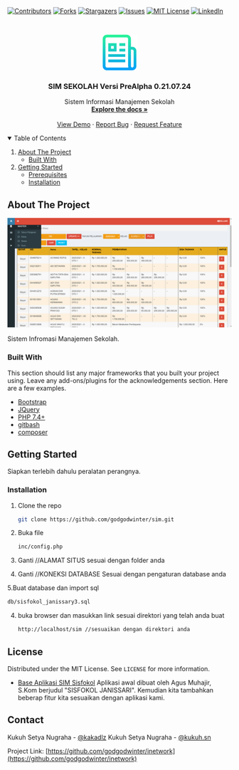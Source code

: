 <!--
*** Thanks for checking out the Best-README-Template. If you have a suggestion
*** that would make this better, please fork the repo and create a pull request
*** or simply open an issue with the tag "enhancement".
*** Thanks again! Now go create something AMAZING! :D
-->



<!-- PROJECT SHIELDS -->
<!--
*** I'm using markdown "reference style" links for readability.
*** Reference links are enclosed in brackets [ ] instead of parentheses ( ).
*** See the bottom of this document for the declaration of the reference variables
*** for contributors-url, forks-url, etc. This is an optional, concise syntax you may use.
*** https://www.markdownguide.org/basic-syntax/#reference-style-links
-->
[![Contributors][contributors-shield]][contributors-url]
[![Forks][forks-shield]][forks-url]
[![Stargazers][stars-shield]][stars-url]
[![Issues][issues-shield]][issues-url]
[![MIT License][license-shield]][license-url]
[![LinkedIn][linkedin-shield]][linkedin-url]



<!-- PROJECT LOGO -->
<br />
<p align="center">
  <a href="https://github.com/godgodwinter/sim">
    <img src="images/logo.png" alt="Logo" width="80" height="80">
  </a>

  <h3 align="center">SIM SEKOLAH Versi PreAlpha 0.21.07.24</h3>

  <p align="center">
    Sistem Informasi Manajemen Sekolah
    <br />
    <a href="https://github.com/godgodwinter/sim"><strong>Explore the docs »</strong></a>
    <br />
    <br />
    <a href="#">View Demo</a>
    ·
    <a href="https://twitter.com/kakadlz">Report Bug</a>
    ·
    <a href="https://twitter.com/kakadlz">Request Feature</a>
  </p>
</p>



<!-- TABLE OF CONTENTS -->
<details open="open">
  <summary>Table of Contents</summary>
  <ol>
    <li>
      <a href="#about-the-project">About The Project</a>
      <ul>
        <li><a href="#built-with">Built With</a></li>
      </ul>
    </li>
    <li>
      <a href="#getting-started">Getting Started</a>
      <ul>
        <li><a href="#prerequisites">Prerequisites</a></li>
        <li><a href="#installation">Installation</a></li>
      </ul>
    </li>
  </ol>
</details>



<!-- ABOUT THE PROJECT -->
## About The Project

[![Product Name Screen Shot][product-screenshot-dashboardluar]](https://github.com/godgodwinter/sim)

Sistem Infromasi Manajemen Sekolah.

### Built With

This section should list any major frameworks that you built your project using. Leave any add-ons/plugins for the acknowledgements section. Here are a few examples.
* [Bootstrap](https://getbootstrap.com)
* [JQuery](https://jquery.com)
* [PHP 7.4+](https://php.net)
* [gitbash](https://git-scm.com/downloads)
* [composer](https://getcomposer.org/)



<!-- GETTING STARTED -->
## Getting Started

Siapkan terlebih dahulu peralatan perangnya.

<!-- ### Prerequisites

This is an example of how to list things you need to use the software and how to install them.
* npm
  ```sh
  npm install npm@latest -g
  ``` -->

### Installation

<!-- 1. Get a free API Key at [https://example.com](https://example.com) -->
1. Clone the repo
   ```sh
   git clone https://github.com/godgodwinter/sim.git
   ```
2. Buka file
   ```sh
   inc/config.php
   ```
3. Ganti //ALAMAT SITUS sesuai dengan folder anda


4. Ganti //KONEKSI DATABASE Sesuai dengan pengaturan database anda

5.Buat database dan import sql
   ```sh
   db/sisfokol_janissary3.sql
   ```

4. buka browser dan masukkan link sesuai direktori yang telah anda buat
   ```sh
   http://localhost/sim //sesuaikan dengan direktori anda
   ```


<!-- LICENSE -->
## License

Distributed under the MIT License. See `LICENSE` for more information.

* [Base Aplikasi SIM Sisfokol](http://sisfokol.wordpress.com/) Aplikasi awal dibuat oleh Agus Muhajir, S.Kom berjudul "SISFOKOL JANISSARI". Kemudian kita tambahkan beberap fitur kita sesuaikan dengan aplikasi kami.



<!-- CONTACT -->
## Contact

Kukuh Setya Nugraha - [@kakadlz](https://twitter.com/kakadlz) 
Kukuh Setya Nugraha - [@kukuh.sn](https://www.instagram.com/kukuh.sn/) 

Project Link: [https://github.com/godgodwinter/inetwork](https://github.com/godgodwinter/inetwork)






<!-- MARKDOWN LINKS & IMAGES -->
<!-- https://www.markdownguide.org/basic-syntax/#reference-style-links -->
[contributors-shield]: https://img.shields.io/github/contributors/godgodwinter/sim.svg?style=for-the-badge
[contributors-url]: https://github.com/godgodwinter/sim/graphs/contributors
[forks-shield]: https://img.shields.io/github/forks/godgodwinter/sim.svg?style=for-the-badge
[forks-url]: https://github.com/godgodwinter/sim/network/members
[stars-shield]: https://img.shields.io/github/stars/godgodwinter/sim.svg?style=for-the-badge
[stars-url]: https://github.com/godgodwinter/sim/stargazers
[issues-shield]: https://img.shields.io/github/issues/godgodwinter/sim.svg?style=for-the-badge
[issues-url]: https://github.com/godgodwinter/sim/issues
[license-shield]: https://img.shields.io/github/license/godgodwinter/sim.svg?style=for-the-badge
[license-url]: https://github.com/godgodwinter/sim/blob/master/LICENSE.txt
[linkedin-shield]: https://img.shields.io/badge/-LinkedIn-black.svg?style=for-the-badge&logo=linkedin&colorB=555
[linkedin-url]: https://www.instagram.com/kukuh.sn/
[product-screenshot-dashboardluar]: images/dashboardluar.png
[product-screenshot-dashboardlm]: images/dashboardlm.png
[product-screenshot-tagihan]: images/tagihan.png
